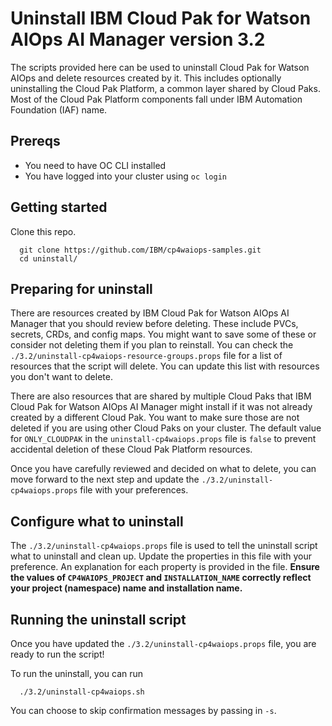 # Uninstall IBM Cloud Pak for Watson AIOps AI Manager version 3.2

The scripts provided here can be used to uninstall Cloud Pak for Watson AIOps and delete resources created by it.  This includes optionally uninstalling the Cloud Pak Platform, a common layer shared by Cloud Paks. Most of the Cloud Pak Platform components fall under IBM Automation Foundation (IAF) name.

## Prereqs
- You need to have OC CLI installed
- You have logged into your cluster using `oc login`

## Getting started

Clone this repo.
```
  git clone https://github.com/IBM/cp4waiops-samples.git 
  cd uninstall/
```

## Preparing for uninstall

There are resources created by IBM Cloud Pak for Watson AIOps AI Manager that you should review before deleting.  These include PVCs, secrets, CRDs, and config maps.  You might want to save some of these or consider not deleting them if you plan to reinstall.  You can check the `./3.2/uninstall-cp4waiops-resource-groups.props` file for a list of resources that the script will delete.  You can update this list with resources you don't want to delete.

There are also resources that are shared by multiple Cloud Paks that IBM Cloud Pak for Watson AIOps AI Manager might install if it was not already created by a different Cloud Pak.  You want to make sure those are not deleted if you are using other Cloud Paks on your cluster. The default value for `ONLY_CLOUDPAK` in the `uninstall-cp4waiops.props` file is `false` to prevent accidental deletion of these Cloud Pak Platform resources.

Once you have carefully reviewed and decided on what to delete, you can move forward to the next step and update the `./3.2/uninstall-cp4waiops.props` file with your preferences.

## Configure what to uninstall
The `./3.2/uninstall-cp4waiops.props` file is used to tell the uninstall script what to uninstall and clean up.  Update the properties in this file with your preference.  An explanation for each property is provided in the file. **Ensure the values of `CP4WAIOPS_PROJECT` and `INSTALLATION_NAME` correctly reflect your project (namespace) name and installation name.**

## Running the uninstall script
Once you have updated the `./3.2/uninstall-cp4waiops.props` file, you are ready to run the script!  


To run the uninstall, you can run
```
  ./3.2/uninstall-cp4waiops.sh
```

You can choose to skip confirmation messages by passing in `-s`.

